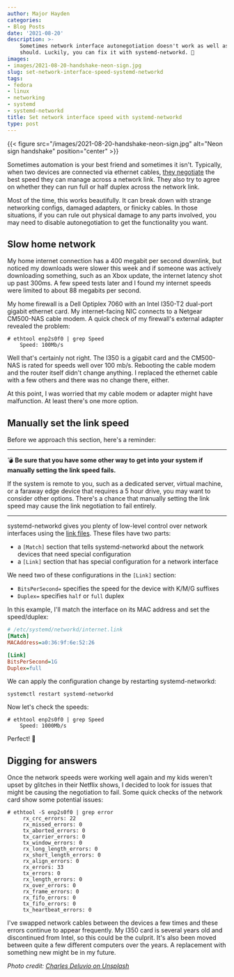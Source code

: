 ```yaml
---
author: Major Hayden
categories:
- Blog Posts
date: '2021-08-20'
description: >-
    Sometimes network interface autonegotiation doesn't work as well as it
    should. Luckily, you can fix it with systemd-networkd. 🔧
images:
- images/2021-08-20-handshake-neon-sign.jpg
slug: set-network-interface-speed-systemd-networkd
tags:
- fedora
- linux
- networking
- systemd
- systemd-networkd
title: Set network interface speed with systemd-networkd
type: post
---
```


{{< figure src="/images/2021-08-20-handshake-neon-sign.jpg" alt="Neon sign handshake" position="center" >}}

Sometimes automation is your best friend and sometimes it isn't. Typically, when
two devices are connected via ethernet cables, [they negotiate] the best speed
they can manage across a network link. They also try to agree on whether they
can run full or half duplex across the network link.

Most of the time, this works beautifully. It can break down with strange
networking configs, damaged adapters, or finicky cables. In those situations, if
you can rule out physical damage to any parts involved, you may need to disable
autonegotiation to get the functionality you want.

[they negotiate]: https://en.wikipedia.org/wiki/Autonegotiation

## Slow home network

My home internet connection has a 400 megabit per second downlink, but noticed
my downloads were slower this week and if someone was actively downloading
something, such as an Xbox update, the internet latency shot up past 300ms. A
few speed tests later and I found my internet speeds were limited to about 88
megabits per second.

My home firewall is a Dell Optiplex 7060 with an Intel I350-T2 dual-port gigabit
ethernet card. My internet-facing NIC connects to a Netgear CM500-NAS cable
modem. A quick check of my firewall's external adapter revealed the problem:

```console
# ethtool enp2s0f0 | grep Speed
	Speed: 100Mb/s
```

Well that's certainly not right. The I350 is a gigabit card and the CM500-NAS is
rated for speeds well over 100 mb/s. Rebooting the cable modem and the router
itself didn't change anything. I replaced the ethernet cable with a few others
and there was no change there, either.

At this point, I was worried that my cable modem or adapter might have
malfunction. At least there's one more option.

## Manually set the link speed

Before we approach this section, here's a reminder:

----

💣 **Be sure that you have some other way to get into your system if manually
setting the link speed fails.**

If the system is remote to you, such as a dedicated server, virtual machine, or
a faraway edge device that requires a 5 hour drive, you may want to consider
other options. There's a chance that manually setting the link speed may cause
the link negotiation to fail entirely.

----

systemd-networkd gives you plenty of low-level control over network interfaces
using the [link files]. These files have two parts:

* a `[Match]` section that tells systemd-networkd about the network devices that
    need special configuration
* a `[Link]` section that has special configuration for a network interface

We need two of these configurations in the `[Link]` section:

* `BitsPerSecond=` specifies the speed for the device with K/M/G suffixes
* `Duplex=` specifies `half` or `full` duplex

In this example, I'll match the interface on its MAC address and set the
speed/duplex:

```ini
# /etc/systemd/networkd/internet.link
[Match]
MACAddress=a0:36:9f:6e:52:26

[Link]
BitsPerSecond=1G
Duplex=full
```

We can apply the configuration change by restarting systemd-networkd:

```console
systemctl restart systemd-networkd
```

Now let's check the speeds:

```console
# ethtool enp2s0f0 | grep Speed
	Speed: 1000Mb/s
```

Perfect! 🎉

## Digging for answers

Once the network speeds were working well again and my kids weren't upset by
glitches in their Netflix shows, I decided to look for issues that might be
causing the negotiation to fail. Some quick checks of the network card show some
potential issues:

```console
# ethtool -S enp2s0f0 | grep error
     rx_crc_errors: 22
     rx_missed_errors: 0
     tx_aborted_errors: 0
     tx_carrier_errors: 0
     tx_window_errors: 0
     rx_long_length_errors: 0
     rx_short_length_errors: 0
     rx_align_errors: 0
     rx_errors: 33
     tx_errors: 0
     rx_length_errors: 0
     rx_over_errors: 0
     rx_frame_errors: 0
     rx_fifo_errors: 0
     tx_fifo_errors: 0
     tx_heartbeat_errors: 0
```

I've swapped network cables between the devices a few times and these errors
continue to appear frequently. My I350 card is several years old and
discontinued from Intel, so this could be the culprit. It's also been moved
between quite a few different computers over the years. A replacement with
something new might be in my future.

[link files]: https://www.freedesktop.org/software/systemd/man/systemd.link.html

*Photo credit: [Charles Deluvio on Unsplash](https://unsplash.com/photos/AT5vuPoi8vc)*
